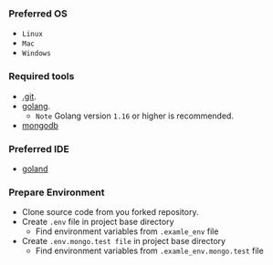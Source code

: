 ### Preferred OS
- ```Linux```
- ```Mac```
- ```Windows```
### Required tools
- [.git](https://docs.github.com/en/get-started/quickstart/set-up-git).
- [golang](https://go.dev/doc/install).
  - ``Note`` Golang version ```1.16``` or higher is recommended.
- [mongodb](https://www.mongodb.com/docs/manual/administration/install-community/)

### Preferred IDE
- [goland](https://www.jetbrains.com/go/)

### Prepare Environment
- Clone source code from you forked repository.
- Create ``.env`` file in project base directory
  - Find environment variables from ```.examle_env``` file
- Create ```.env.mongo.test file``` in project base directory
  - Find environment variables from ````.examle_env.mongo.test```` file